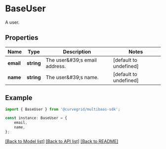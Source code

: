 # BaseUser

A user.

## Properties

Name | Type | Description | Notes
------------ | ------------- | ------------- | -------------
**email** | **string** | The user\&#39;s email address. | [default to undefined]
**name** | **string** | The user\&#39;s name. | [default to undefined]

## Example

```typescript
import { BaseUser } from '@curvegrid/multibaas-sdk';

const instance: BaseUser = {
    email,
    name,
};
```

[[Back to Model list]](../README.md#documentation-for-models) [[Back to API list]](../README.md#documentation-for-api-endpoints) [[Back to README]](../README.md)
